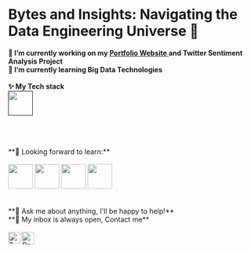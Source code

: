 <h1> Bytes and Insights: Navigating the Data Engineering Universe 🌌 </h1>

<!--
**piyushP7pravin/piyushP7pravin** is a ✨ _special_ ✨ repository because its `README.md` (this file) appears on your GitHub profile.

Here are some ideas to get you started:
-->
**🔭 I’m currently working on my <a href="https://www.piyushp7pravin.tech/"><b>Portfolio Website</b> </a> and Twitter Sentiment Analysis Project**<br>
**🌱 I’m currently learning Big Data Technologies**
<br>
<br>
**✨ My Tech stack** <br>
<be>
<code><a href=""><img height="50" src="https://www.vectorlogo.zone/logos/python/python-ar21.svg"></a></code>

<br>
<br>
<br>
**🌱 Looking forward to learn:** <br>
<br>
<code><a href="https://www.javascript.com/" target="_blank"><img height="50" src="https://www.vectorlogo.zone/logos/javascript/javascript-ar21.svg"></a></code>
<code><a href="https://reactjs.org/" target="_blank"><img height="50" src="https://www.vectorlogo.zone/logos/reactjs/reactjs-ar21.svg"></a></code>
<code><a href="https://cloud.google.com/" target="_blank"><img height="50" src="https://www.vectorlogo.zone/logos/google_cloud/google_cloud-ar21.svg"></a></code>
<code><a href="https://aws.amazon.com/" target="_blank"><img height="50" src="https://www.vectorlogo.zone/logos/amazon_aws/amazon_aws-ar21.svg"></a></code>
<br>
<br>
<br>
**💬 Ask me about anything, I'll be happy to help!** <br>
**💬 My inbox is always open, Contact me**
<br>
<br> 
  <a href="https://in.linkedin.com/in/pavan-pawar">
   <img align="left" alt="Pavan Pawar | Linkedin" width="24px" src="https://www.vectorlogo.zone/logos/linkedin/linkedin-icon.svg" />
  </a>
  <a href="mailto:pavanpawar2705@gmail.com">
    <img align="left" alt="Pavan Pawar | Gmail" width="26px" src="https://www.vectorlogo.zone/logos/gmail/gmail-icon.svg" />
  </a>
 
<br>
<br>


